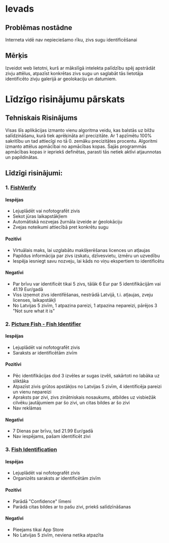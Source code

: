# Ievads

## Problēmas nostādne

Interneta vidē nav nepieciešamo rīku, zivs sugu identificēšanai

## Mērķis

Izveidot web lietotni, kurš ar mākslīgā intelekta palīdzību spēj apstrādāt zivju attēlus, atpazīst konkrētas zivs sugu un saglabāt tās lietotāja identificēto zivju galerijā ar geolokaciju un datumiem.

# Līdzīgo risinājumu pārskats

## Tehniskais Risinājums

Visas šīs aplikācijas izmanto vienu algoritma veidu, kas balstās uz bilžu salīdzināšanu, kurā tiek aprēķināta arī precizitāte. Ar 1 apzīmētu 100% sakritību un tad attiecīgi no tā 0. zemāku precizitātes procentu. Algoritmi izmanto attēlus apmācībai no apmācības kopas. Šajās programmās apmācības kopas ir iepriekš definētas, parasti tās netiek aktīvi atjaunnotas un papildinātas.

## Līdzīgi risinājumi:

### 1. [FishVerify](https://www.fishverify.com/)

#### Iespējas
- Lejuplādēt vai nofotografēt zivis
- Sekot jūras laikapstākļiem
- Automātiskā nozvejas žurnāla izveide ar ģeolokāciju
- Zvejas noteikumi attiecībā pret konkrētu sugu
#### Pozitīvi
- Virtuālais maks, lai uzglabātu makšķerēšanas licences un atļaujas
- Papildus informācija par zivs izskatu, dzīvesvietu, izmēru un uzvedību
- Iespēja iesniegt savu nozveju, lai kāds no viņu ekspertiem to identificētu
#### Negatīvi
- Par brīvu var identificēt tikai 5 zivs, tālāk 6 Eur par 5 identifikācijām vai 41.19 Eur/gadā
- Viss izņemot zivs identifēšanas, nestrādā Latvijā, t.i. atļaujas, zveju licenses, laikapstākļi
- No Latvijas 5 zivīm, 1 atpazina pareizi, 1 atpazina nepareizi, pārējos 3 "Not sure what it is"

### 2. [Picture Fish - Fish Identifier](https://play.google.com/store/apps/details?id=com.glority.picturefish&hl=en&gl=US)

#### Iespējas
- Lejuplādēt vai nofotografēt zivis
- Saraksts ar identificētām zivīm

#### Pozitīvi
- Pēc identifikācijas dod 3 izvēles ar sugas izvēli, sakārtoti no labāka uz sliktāka
- Atpazīst zivis grūtos apstākļos no Latvijas 5 zivīm, 4 identificēja pareizi un vienu nepareizi
- Apraksts par zivi, zivs zinātniskais nosaukums, atbildes uz visbiežāk cilvēku jautājumiem par šo zivi, un citas bildes ar šo zivi
- Nav reklāmas

#### Negatīvi
- 7 Dienas par brīvu, tad 21.99 Eur/gadā
- Nav iespējams, pašam identificēt zivi


### 3. [Fish Identification](https://fishid.tapcurate.com/)

#### Iespējas
- Lejuplādēt vai nofotografēt zivis
- Organizēts saraksts ar identificētām zivīm

#### Pozitīvi
- Parādā "Confidence" līmeni
- Parādā citas bildes ar to pašu zivi, priekš salīdzīnāšanas

#### Negatīvi
- Pieejams tikai App Store
- No Latvijas 5 zivīm, neviena netika atpazīta



